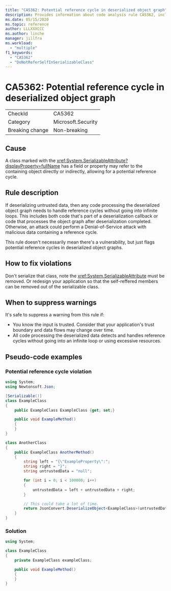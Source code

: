 ```yaml
---
title: "CA5362: Potential reference cycle in deserialized object graph"
description: Provides information about code analysis rule CA5362, including causes, how to fix violations, and when to suppress it.
ms.date: 05/15/2020
ms.topic: reference
author: LLLXXXCCC
ms.author: linche
manager: jillfra
ms.workload:
  - "multiple"
f1_keywords:
  - "CA5362"
  - "DoNotReferSelfInSerializableClass"
---
```

# CA5362: Potential reference cycle in deserialized object graph

|||
|-|-|
|CheckId|CA5362|
|Category|Microsoft.Security|
|Breaking change|Non-breaking|

## Cause

A class marked with the <xref:System.SerializableAttribute?displayProperty=fullName> has a field or property may refer to the containing object directly or indirectly, allowing for a potential reference cycle.

## Rule description

If deserializing untrusted data, then any code processing the deserialized object graph needs to handle reference cycles without going into infinite loops. This includes both code that's part of a deserialization callback or code that processes the object graph after deserialization completed. Otherwise, an attack could perform a Denial-of-Service attack with malicious data containing a reference cycle.

This rule doesn't necessarily mean there's a vulnerability, but just flags potential reference cycles in deserialized object graphs.

## How to fix violations

Don't serialize that class, note the <xref:System.SerializableAttribute> must be removed. Or redesign your application so that the self-reffered members can be removed out of the serializable class.

## When to suppress warnings

It's safe to suppress a warning from this rule if:
- You know the input is trusted. Consider that your application's trust boundary and data flows may change over time.
- All code processing the deserialized data detects and handles reference cycles without going into an infinite loop or using excessive resources.

## Pseudo-code examples

### Potential reference cycle violation

```csharp
using System;
using Newtonsoft.Json;

[Serializable()]
class ExampleClass
{
    public ExampleClass ExampleClass {get; set;}

    public void ExampleMethod()
    {
    }
}

class AnotherClass
{
    public ExampleClass AnotherMethod()
    {
        string left = "{\"ExampleProperty\":";
        string right = "}";
        string untrustedData = "null";

        for (int i = 0; i < 100000; i++)
        {
            untrustedData = left + untrustedData + right;
        }

        // This could take a lot of time.
        return JsonConvert.DeserializeObject<ExampleClass>(untrustedData);
    }
}
```

### Solution

```csharp
using System;

class ExampleClass
{
    private ExampleClass exampleClass;

    public void ExampleMethod()
    {
    }
}
```
